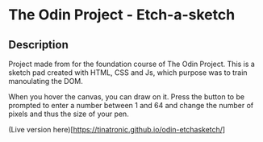 # The Odin Project - Etch-a-sketch

## Description
Project made from for the foundation course of The Odin Project.
This is a sketch pad created with HTML, CSS and Js, which purpose was to train manoulating the DOM.

When you hover the canvas, you can draw on it. Press the button to be prompted to enter a number between 1 and 64 and change the number of pixels and thus the size of your pen.

(Live version here)[https://tinatronic.github.io/odin-etchasketch/]
